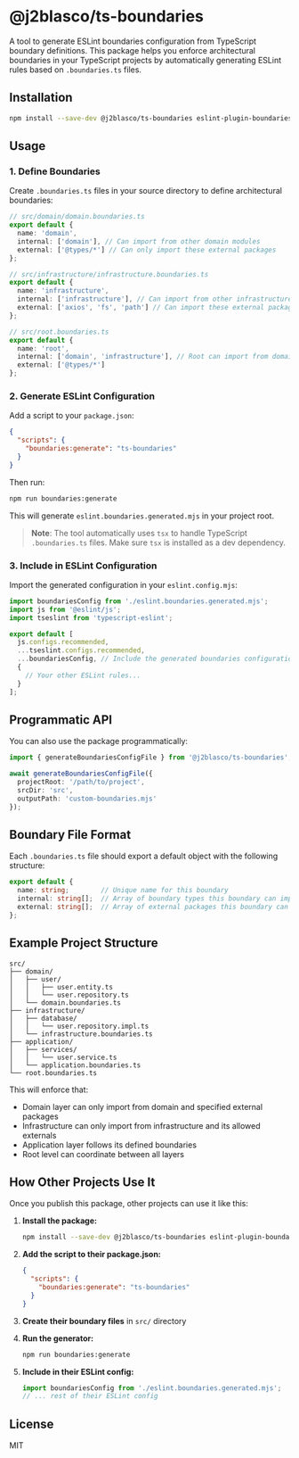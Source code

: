 # @j2blasco/ts-boundaries

A tool to generate ESLint boundaries configuration from TypeScript boundary definitions. This package helps you enforce architectural boundaries in your TypeScript projects by automatically generating ESLint rules based on `.boundaries.ts` files.

## Installation

```bash
npm install --save-dev @j2blasco/ts-boundaries eslint-plugin-boundaries tsx
```

## Usage

### 1. Define Boundaries

Create `.boundaries.ts` files in your source directory to define architectural boundaries:

```typescript
// src/domain/domain.boundaries.ts
export default {
  name: 'domain',
  internal: ['domain'], // Can import from other domain modules
  external: ['@types/*'] // Can only import these external packages
};

// src/infrastructure/infrastructure.boundaries.ts  
export default {
  name: 'infrastructure',
  internal: ['infrastructure'], // Can import from other infrastructure modules
  external: ['axios', 'fs', 'path'] // Can import these external packages
};

// src/root.boundaries.ts
export default {
  name: 'root',
  internal: ['domain', 'infrastructure'], // Root can import from domain and infrastructure
  external: ['@types/*']
};
```

### 2. Generate ESLint Configuration

Add a script to your `package.json`:

```json
{
  "scripts": {
    "boundaries:generate": "ts-boundaries"
  }
}
```

Then run:

```bash
npm run boundaries:generate
```

This will generate `eslint.boundaries.generated.mjs` in your project root.

> **Note**: The tool automatically uses `tsx` to handle TypeScript `.boundaries.ts` files. Make sure `tsx` is installed as a dev dependency.

### 3. Include in ESLint Configuration

Import the generated configuration in your `eslint.config.mjs`:

```javascript
import boundariesConfig from './eslint.boundaries.generated.mjs';
import js from '@eslint/js';
import tseslint from 'typescript-eslint';

export default [
  js.configs.recommended,
  ...tseslint.configs.recommended,
  ...boundariesConfig, // Include the generated boundaries configuration
  {
    // Your other ESLint rules...
  }
];
```

## Programmatic API

You can also use the package programmatically:

```typescript
import { generateBoundariesConfigFile } from '@j2blasco/ts-boundaries';

await generateBoundariesConfigFile({
  projectRoot: '/path/to/project',
  srcDir: 'src',
  outputPath: 'custom-boundaries.mjs'
});
```

## Boundary File Format

Each `.boundaries.ts` file should export a default object with the following structure:

```typescript
export default {
  name: string;        // Unique name for this boundary
  internal: string[];  // Array of boundary types this boundary can import from
  external: string[];  // Array of external packages this boundary can import
};
```

## Example Project Structure

```
src/
├── domain/
│   ├── user/
│   │   ├── user.entity.ts
│   │   └── user.repository.ts
│   └── domain.boundaries.ts
├── infrastructure/
│   ├── database/
│   │   └── user.repository.impl.ts
│   └── infrastructure.boundaries.ts
├── application/
│   ├── services/
│   │   └── user.service.ts
│   └── application.boundaries.ts
└── root.boundaries.ts
```

This will enforce that:
- Domain layer can only import from domain and specified external packages
- Infrastructure can only import from infrastructure and its allowed externals
- Application layer follows its defined boundaries
- Root level can coordinate between all layers

## How Other Projects Use It

Once you publish this package, other projects can use it like this:

1. **Install the package:**
   ```bash
   npm install --save-dev @j2blasco/ts-boundaries eslint-plugin-boundaries tsx
   ```

2. **Add the script to their package.json:**
   ```json
   {
     "scripts": {
       "boundaries:generate": "ts-boundaries"
     }
   }
   ```

3. **Create their boundary files** in `src/` directory

4. **Run the generator:**
   ```bash
   npm run boundaries:generate
   ```

5. **Include in their ESLint config:**
   ```javascript
   import boundariesConfig from './eslint.boundaries.generated.mjs';
   // ... rest of their ESLint config
   ```

## License

MIT
